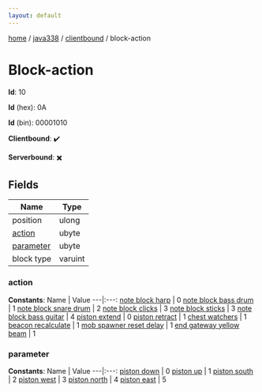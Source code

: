 ```yaml
---
layout: default
---
```


[home](/)  /  [java338](/protocol/java338)  /  [clientbound](/protocol/java338/clientbound)  /  block-action

# Block-action

**Id**: 10

**Id** (hex): 0A

**Id** (bin): 00001010

**Clientbound**: ✔️

**Serverbound**: ✖️

## Fields

Name | Type
---|---
position | ulong
[action](#action) | ubyte
[parameter](#parameter) | ubyte
block type | varuint

### action

**Constants**:
Name | Value
---|:---:
[note block harp](action_note-block-harp) | 0
[note block bass drum](action_note-block-bass-drum) | 1
[note block snare drum](action_note-block-snare-drum) | 2
[note block clicks](action_note-block-clicks) | 3
[note block sticks](action_note-block-sticks) | 3
[note block bass guitar](action_note-block-bass-guitar) | 4
[piston extend](action_piston-extend) | 0
[piston retract](action_piston-retract) | 1
[chest watchers](action_chest-watchers) | 1
[beacon recalculate](action_beacon-recalculate) | 1
[mob spawner reset delay](action_mob-spawner-reset-delay) | 1
[end gateway yellow beam](action_end-gateway-yellow-beam) | 1

### parameter

**Constants**:
Name | Value
---|:---:
[piston down](parameter_piston-down) | 0
[piston up](parameter_piston-up) | 1
[piston south](parameter_piston-south) | 2
[piston west](parameter_piston-west) | 3
[piston north](parameter_piston-north) | 4
[piston east](parameter_piston-east) | 5

